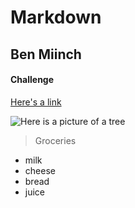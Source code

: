 # Markdown
## Ben Miinch
#### Challenge 

[Here's a link](https://www.google.com)

![Here is a picture of a tree](https://www.google.com/url?sa=i&source=images&cd=&cad=rja&uact=8&ved=2ahUKEwjV2Mu73ZHgAhWr7oMKHbH1DeMQjRx6BAgBEAU&url=https%3A%2F%2Fen.wikipedia.org%2Fwiki%2FTree&psig=AOvVaw1nJKGtAri57aImQSkTjXe2&ust=1548807975025404)

>Groceries

* milk
* cheese
* bread
* juice


